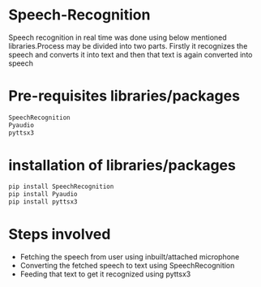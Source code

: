 # Speech-Recognition
Speech recognition in real time was done using below mentioned libraries.Process may be divided into two parts.
Firstly it recognizes the speech and converts it into text and then that text is again converted into speech

# Pre-requisites libraries/packages
```python 
SpeechRecognition  
Pyaudio  
pyttsx3
```
# installation of libraries/packages
```python
pip install SpeechRecognition  
pip install Pyaudio  
pip install pyttsx3
```

# Steps involved
- Fetching the speech from user using inbuilt/attached microphone
- Converting the fetched speech to text using SpeechRecognition
- Feeding that text to get it recognized using pyttsx3
